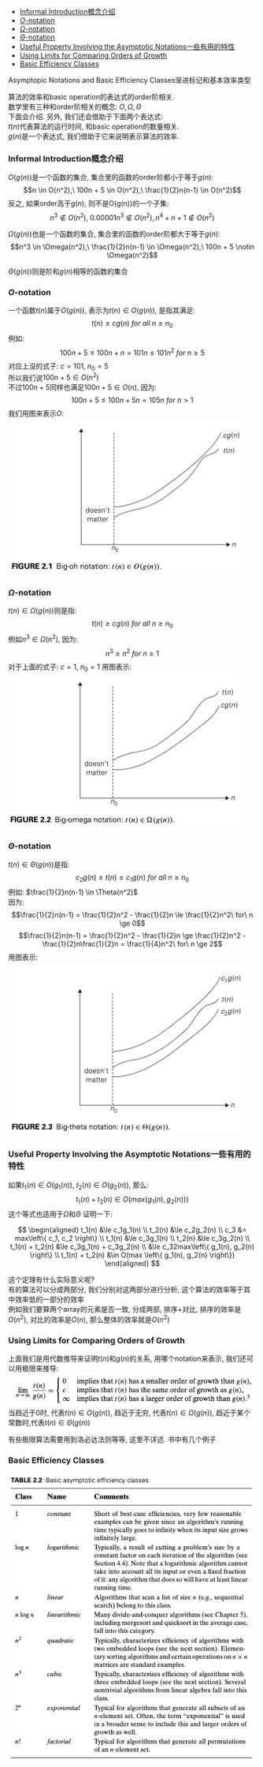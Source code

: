 <!-- TOC -->

- [Informal Introduction概念介绍](#informal-introduction概念介绍)
- [$O$-notation](#o-notation)
- [$\Omega$-notation](#\omega-notation)
- [$\Theta$-notation](#\theta-notation)
- [Useful Property Involving the Asymptotic Notations一些有用的特性](#useful-property-involving-the-asymptotic-notations一些有用的特性)
- [Using Limits for Comparing Orders of Growth](#using-limits-for-comparing-orders-of-growth)
- [Basic Efficiency Classes](#basic-efficiency-classes)

<!-- /TOC -->

Asymptopic Notations and Basic Efficiency Classes渐进标记和基本效率类型

算法的效率和basic operation的表达式的order阶相关.  
数学里有三种和order阶相关的概念: $O, \Omega, \Theta$  
下面会介绍. 另外, 我们还会借助于下面两个表达式:  
$t(n)$代表算法的运行时间, 和basic operation的数量相关.  
$g(n)$是一个表达式, 我们借助于它来说明表示算法的效率.

<a id="markdown-informal-introduction概念介绍" name="informal-introduction概念介绍"></a>
### Informal Introduction概念介绍

$O(g(n))$是一个函数的集合, 集合里的函数的order阶都小于等于$g(n)$:
$$n \in O(n^2),\ 100n + 5 \in O(n^2),\ \frac{1}{2}n(n-1) \in O(n^2)$$
反之, 如果order高于$g(n)$, 则不是O(g(n))的一个子集:
$$n^3 \notin O(n^2),\ 0.00001n^3 \notin O(n^2), n^4 + n + 1 \notin O(n^2)$$

$\Omega(g(n))$也是一个函数的集合, 集合里的函数的order阶都大于等于$g(n)$:
$$n^3 \in \Omega(n^2),\ \frac{1}{2}n(n-1) \in \Omega(n^2),\ 100n + 5 \notin \Omega(n^2)$$

$\Theta(g(n))$则是阶和$g(n)$相等的函数的集合

<a id="markdown-o-notation" name="o-notation"></a>
### $O$-notation

一个函数$t(n)$属于$O(g(n))$, 表示为$t(n) \in O(g(n))$, 是指其满足:
$$t(n) \le cg(n)\ for\ all\ n \ge n_0$$
例如:
$$100n + 5 \le 100n + n = 101n \le 101n^2\ for\ n \ge 5$$
对应上没的式子: $c = 101,\ n_0 = 5$  
所以我们说$100n + 5 \in O(n^2)$  
不过$100n + 5$同样也满足$100n + 5 \in O(n)$, 因为:
$$100n + 5 \le 100n + 5n = 105n\ for\ n \gt 1$$
我们用图来表示$O$:  
<img src="_images/algorithm/big_oh_notation.png">

<a id="markdown-\omega-notation" name="\omega-notation"></a>
### $\Omega$-notation

$t(n) \in \Omega(g(n))$则是指:
$$t(n) \ge cg(n)\ for\ all\ n \ge n_0$$
例如$n^3 \in \Omega(n^2)$, 因为:
$$n^3 \ge n^2\ for\ n \ge 1$$
对于上面的式子: $c = 1,\ n_0 = 1$
用图表示:  
<img src="_images/algorithm/big_omega_notation.png">

<a id="markdown-\theta-notation" name="\theta-notation"></a>
### $\Theta$-notation

$t(n) \in \Theta(g(n))$是指:
$$c_2g(n) \le t(n) \le c_1g(n)\ for\ all\ n \ge n_0$$
例如: $\frac{1}{2}n(n-1) \in \Theta(n^2)$  
因为:
$$\frac{1}{2}n(n-1) = \frac{1}{2}n^2 - \frac{1}{2}n \le \frac{1}{2}n^2\ for\ n \ge 0$$
$$\frac{1}{2}n(n-1) = \frac{1}{2}n^2 - \frac{1}{2}n \ge \frac{1}{2}n^2 - \frac{1}{2}n\frac{1}{2}n  = \frac{1}{4}n^2\ for\ n \ge 2$$
用图表示:  
<img src="_images/algorithm/big_theta_notation.png">

<a id="markdown-useful-property-involving-the-asymptotic-notations一些有用的特性" name="useful-property-involving-the-asymptotic-notations一些有用的特性"></a>
### Useful Property Involving the Asymptotic Notations一些有用的特性

如果$t_1(n) \in O(g_1(n))$, $t_2(n) \in O(g_2(n))$, 那么:
$$t_1(n) + t_2(n) \in O(max \left\{ g_1(n), g_2(n) \right\})$$
这个等式也适用于$\Omega$和$\Theta$
证明一下:

$$
\begin{aligned}
t_1(n) &\le c_1g_1(n) \\
t_2(n) &\le c_2g_2(n) \\
c_3 &= max\left\{ c_1, c_2 \right\} \\
t_1(n) &\le c_3g_1(n) \\
t_2(n) &\le c_3g_2(n) \\
t_1(n) + t_2(n) &\le c_3g_1(n) + c_3g_2(n) \\
&\le c_32max\left\{ g_1(n), g_2(n) \right\} \\
t_1(n) + t_2(n) &\in O(max \left\{ g_1(n), g_2(n) \right\})
\end{aligned}
$$

这个定理有什么实际意义呢?  
有的算法可以分成两部分, 我们分别对这两部分进行分析, 这个算法的效率等于其中效率低的一部分的效率  
例如我们要算两个array的元素是否一致, 分成两部, 排序+对比, 排序的效率是$O(n^2)$, 对比的效率是$O(n)$, 那么整体的效率就是$O(n^2)$

<a id="markdown-using-limits-for-comparing-orders-of-growth" name="using-limits-for-comparing-orders-of-growth"></a>
### Using Limits for Comparing Orders of Growth

上面我们是用代数推导来证明$t(n)$和$g(n)$的关系, 用哪个notation来表示, 我们还可以用极限来推导:  
<img src="_images/algorithm/limis_for_compare_order_of_growth.png">  
当趋近于0时, 代表$t(n) \in O(g(n))$, 趋近于无穷, 代表$t(n) \in \Omega(g(n))$, 趋近于某个常数时,代表$t(n)\in \Theta(g(n))$

有些极限算法需要用到洛必达法则等等, 这里不详述. 书中有几个例子

<a id="markdown-basic-efficiency-classes" name="basic-efficiency-classes"></a>
### Basic Efficiency Classes

<img src="_images/algorithm/basic_asymptotic_efficiency_classes.png">